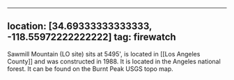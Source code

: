 
---
location: [34.69333333333333, -118.55972222222222]
tag: firewatch
---

Sawmill Mountain (LO site) sits at 5495', is located in [[Los Angeles County]] and was constructed in 1988. It is located in the Angeles national forest. It can be found on the Burnt Peak USGS topo map.
